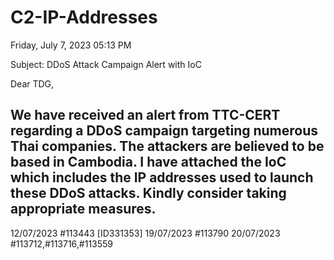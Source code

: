 # C2-IP-Addresses

Friday, July 7, 2023 05:13 PM

Subject: DDoS Attack Campaign Alert with IoC 
 
Dear TDG,
 
We have received an alert from TTC-CERT regarding a DDoS campaign targeting numerous Thai companies. The attackers are believed to be based in Cambodia. I have attached the IoC  which includes the IP addresses used to launch these DDoS attacks. Kindly consider taking appropriate measures.
------------------
12/07/2023 #113443 [ID331353]
19/07/2023 #113790
20/07/2023 #113712,#113716,#113559
